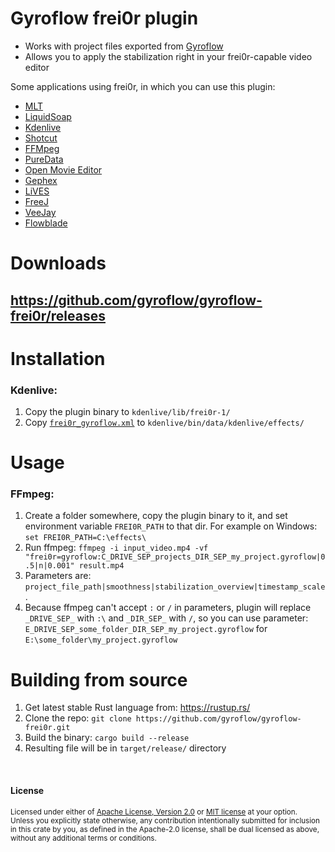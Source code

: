 
# Gyroflow frei0r plugin

* Works with project files exported from [Gyroflow](http://gyroflow.xyz/)
* Allows you to apply the stabilization right in your frei0r-capable video editor

Some applications using frei0r, in which you can use this plugin:

- [MLT](https://www.mltframework.org/)
- [LiquidSoap](https://www.liquidsoap.info/)
- [Kdenlive](https://www.kdenlive.org/)
- [Shotcut](https://www.shotcut.org/)
- [FFMpeg](https://ffmpeg.org)
- [PureData](https://puredata.info/)
- [Open  Movie  Editor](http://www.openmovieeditor.org/)
- [Gephex](https://gephex.org/)
- [LiVES](http://lives.sf.net)
- [FreeJ](https://freej.dyne.org)
- [VeeJay](http://veejayhq.net)
- [Flowblade](https://jliljebl.github.io/flowblade/)

# Downloads

## https://github.com/gyroflow/gyroflow-frei0r/releases

# Installation

### Kdenlive:
1. Copy the plugin binary to `kdenlive/lib/frei0r-1/`
2. Copy [`frei0r_gyroflow.xml`](https://raw.githubusercontent.com/gyroflow/gyroflow-frei0r/main/frei0r_gyroflow.xml) to `kdenlive/bin/data/kdenlive/effects/`

# Usage

### FFmpeg:
1. Create a folder somewhere, copy the plugin binary to it, and set environment variable `FREI0R_PATH` to that dir. For example on Windows: `set FREI0R_PATH=C:\effects\`
2. Run ffmpeg: `ffmpeg -i input_video.mp4 -vf "frei0r=gyroflow:C_DRIVE_SEP_projects_DIR_SEP_my_project.gyroflow|0.5|n|0.001" result.mp4`
3. Parameters are: `project_file_path|smoothness|stabilization_overview|timestamp_scale`.
4. Because ffmpeg can't accept `:` or `/` in parameters, plugin will replace `_DRIVE_SEP_` with `:\` and `_DIR_SEP_` with `/`, so you can use parameter: `E_DRIVE_SEP_some_folder_DIR_SEP_my_project.gyroflow` for `E:\some_folder\my_project.gyroflow`


# Building from source
1. Get latest stable Rust language from: https://rustup.rs/
2. Clone the repo: `git clone https://github.com/gyroflow/gyroflow-frei0r.git`
3. Build the binary: `cargo build --release`
4. Resulting file will be in `target/release/` directory

<br>

#### License

<sup>
Licensed under either of <a href="LICENSE-APACHE">Apache License, Version 2.0</a> or <a href="LICENSE-MIT">MIT license</a> at your option.
</sup>

<br>

<sub>
Unless you explicitly state otherwise, any contribution intentionally submitted
for inclusion in this crate by you, as defined in the Apache-2.0 license, shall
be dual licensed as above, without any additional terms or conditions.
</sub>